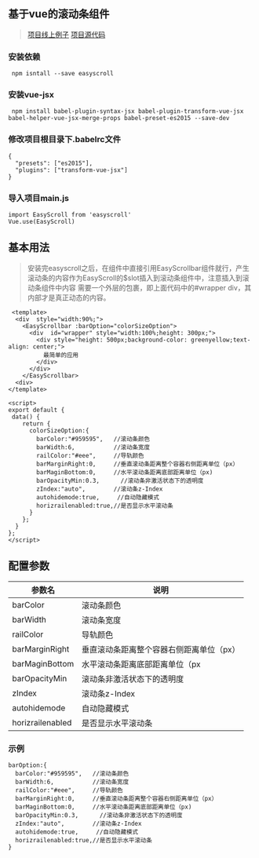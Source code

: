 ## 基于vue的滚动条组件
> [项目线上例子](https://garveyzuo.github.io/easyscroll.github.io/#/)
> [项目源代码](https://github.com/GarveyZuo/EasyScroll)
###  安装依赖
```
 npm isntall --save easyscroll
```
### 安装vue-jsx
```
 npm install babel-plugin-syntax-jsx babel-plugin-transform-vue-jsx babel-helper-vue-jsx-merge-props babel-preset-es2015 --save-dev
 ```
### 修改项目根目录下.babelrc文件
```
{
  "presets": ["es2015"],
  "plugins": ["transform-vue-jsx"]
}
```
### 导入项目main.js
```
import EasyScroll from 'easyscroll'
Vue.use(EasyScroll)
```

## 基本用法

> 安装完easyscroll之后，在组件中直接引用EasyScrollbar组件就行，产生滚动条的内容作为EasyScroll的$slot插入到滚动条组件中，注意插入到滚动条组件中内容 需要一个外层的包裹，即上面代码中的#wrapper div，其内部才是真正动态的内容。

```
 <template>
  <div  style="width:90%;">
    <EasyScrollbar :barOption="colorSizeOption">
      <div  id="wrapper" style="width:100%;height: 300px;">
        <div style="height: 500px;background-color: greenyellow;text-align: center;">
          最简单的应用
        </div>
      </div>
    </EasyScrollbar>
  <div>
</template>

<script>
export default {
 data() {
    return {
      colorSizeOption:{
        barColor:"#959595",   //滚动条颜色
        barWidth:6,           //滚动条宽度
        railColor:"#eee",     //导轨颜色
        barMarginRight:0,     //垂直滚动条距离整个容器右侧距离单位（px）
        barMaginBottom:0,     //水平滚动条距离底部距离单位（px)
        barOpacityMin:0.3,      //滚动条非激活状态下的透明度
        zIndex:"auto",        //滚动条z-Index
        autohidemode:true,     //自动隐藏模式
        horizrailenabled:true,//是否显示水平滚动条
      }
    };
  }
};
</script>

```

## 配置参数

参数名|说明
---|---
barColor|滚动条颜色
barWidth|滚动条宽度
railColor|导轨颜色
barMarginRight|垂直滚动条距离整个容器右侧距离单位（px）
barMaginBottom|水平滚动条距离底部距离单位（px
barOpacityMin|滚动条非激活状态下的透明度
zIndex|滚动条z-Index
autohidemode|自动隐藏模式
horizrailenabled|是否显示水平滚动条
### 示例
```
barOption:{
  barColor:"#959595",   //滚动条颜色
  barWidth:6,           //滚动条宽度
  railColor:"#eee",     //导轨颜色
  barMarginRight:0,     //垂直滚动条距离整个容器右侧距离单位（px）
  barMaginBottom:0,     //水平滚动条距离底部距离单位（px)
  barOpacityMin:0.3,      //滚动条非激活状态下的透明度
  zIndex:"auto",        //滚动条z-Index
  autohidemode:true,     //自动隐藏模式
  horizrailenabled:true,//是否显示水平滚动条
}
```
